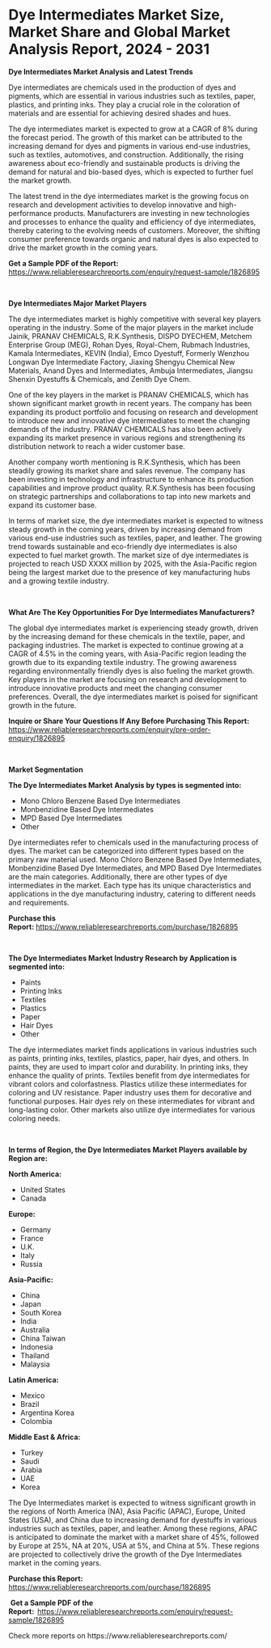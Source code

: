 <p><h1>Dye Intermediates Market Size, Market Share and Global Market Analysis Report, 2024 - 2031</h1></p><p><strong>Dye Intermediates Market Analysis and Latest Trends</strong></p>
<p><p>Dye intermediates are chemicals used in the production of dyes and pigments, which are essential in various industries such as textiles, paper, plastics, and printing inks. They play a crucial role in the coloration of materials and are essential for achieving desired shades and hues.</p><p>The dye intermediates market is expected to grow at a CAGR of 8% during the forecast period. The growth of this market can be attributed to the increasing demand for dyes and pigments in various end-use industries, such as textiles, automotives, and construction. Additionally, the rising awareness about eco-friendly and sustainable products is driving the demand for natural and bio-based dyes, which is expected to further fuel the market growth.</p><p>The latest trend in the dye intermediates market is the growing focus on research and development activities to develop innovative and high-performance products. Manufacturers are investing in new technologies and processes to enhance the quality and efficiency of dye intermediates, thereby catering to the evolving needs of customers. Moreover, the shifting consumer preference towards organic and natural dyes is also expected to drive the market growth in the coming years.</p></p>
<p><strong>Get a Sample PDF of the Report:&nbsp;</strong> <a href="https://www.reliableresearchreports.com/enquiry/request-sample/1826895">https://www.reliableresearchreports.com/enquiry/request-sample/1826895</a></p>
<p>&nbsp;</p>
<p><strong>Dye Intermediates Major Market Players</strong></p>
<p><p>The dye intermediates market is highly competitive with several key players operating in the industry. Some of the major players in the market include Jainik, PRANAV CHEMICALS, R.K.Synthesis, DISPO DYECHEM, Metchem Enterprise Group (MEG), Rohan Dyes, Royal-Chem, Rubmach Industries, Kamala Intermediates, KEVIN (India), Emco Dyestuff, Formerly Wenzhou Longwan Dye Intermediate Factory, Jiaxing Shengyu Chemical New Materials, Anand Dyes and Intermediates, Ambuja Intermediates, Jiangsu Shenxin Dyestuffs & Chemicals, and Zenith Dye Chem.</p><p>One of the key players in the market is PRANAV CHEMICALS, which has shown significant market growth in recent years. The company has been expanding its product portfolio and focusing on research and development to introduce new and innovative dye intermediates to meet the changing demands of the industry. PRANAV CHEMICALS has also been actively expanding its market presence in various regions and strengthening its distribution network to reach a wider customer base.</p><p>Another company worth mentioning is R.K.Synthesis, which has been steadily growing its market share and sales revenue. The company has been investing in technology and infrastructure to enhance its production capabilities and improve product quality. R.K.Synthesis has been focusing on strategic partnerships and collaborations to tap into new markets and expand its customer base.</p><p>In terms of market size, the dye intermediates market is expected to witness steady growth in the coming years, driven by increasing demand from various end-use industries such as textiles, paper, and leather. The growing trend towards sustainable and eco-friendly dye intermediates is also expected to fuel market growth. The market size of dye intermediates is projected to reach USD XXXX million by 2025, with the Asia-Pacific region being the largest market due to the presence of key manufacturing hubs and a growing textile industry.</p></p>
<p>&nbsp;</p>
<p><strong>What Are The Key Opportunities For Dye Intermediates Manufacturers?</strong></p>
<p><p>The global dye intermediates market is experiencing steady growth, driven by the increasing demand for these chemicals in the textile, paper, and packaging industries. The market is expected to continue growing at a CAGR of 4.5% in the coming years, with Asia-Pacific region leading the growth due to its expanding textile industry. The growing awareness regarding environmentally friendly dyes is also fueling the market growth. Key players in the market are focusing on research and development to introduce innovative products and meet the changing consumer preferences. Overall, the dye intermediates market is poised for significant growth in the future.</p></p>
<p><strong>Inquire or Share Your Questions If Any Before Purchasing This Report:</strong> <a href="https://www.reliableresearchreports.com/enquiry/pre-order-enquiry/1826895">https://www.reliableresearchreports.com/enquiry/pre-order-enquiry/1826895</a></p>
<p>&nbsp;</p>
<p><strong>Market Segmentation</strong></p>
<p><strong>The Dye Intermediates Market Analysis by types is segmented into:</strong></p>
<p><ul><li>Mono Chloro Benzene Based Dye Intermediates</li><li>Monbenzidine Based Dye Intermediates</li><li>MPD Based Dye Intermediates</li><li>Other</li></ul></p>
<p><p>Dye intermediates refer to chemicals used in the manufacturing process of dyes. The market can be categorized into different types based on the primary raw material used. Mono Chloro Benzene Based Dye Intermediates, Monbenzidine Based Dye Intermediates, and MPD Based Dye Intermediates are the main categories. Additionally, there are other types of dye intermediates in the market. Each type has its unique characteristics and applications in the dye manufacturing industry, catering to different needs and requirements.</p></p>
<p><strong>Purchase this Report:&nbsp;</strong><a href="https://www.reliableresearchreports.com/purchase/1826895">https://www.reliableresearchreports.com/purchase/1826895</a></p>
<p>&nbsp;</p>
<p><strong>The Dye Intermediates Market Industry Research by Application is segmented into:</strong></p>
<p><ul><li>Paints</li><li>Printing Inks</li><li>Textiles</li><li>Plastics</li><li>Paper</li><li>Hair Dyes</li><li>Other</li></ul></p>
<p><p>The dye intermediates market finds applications in various industries such as paints, printing inks, textiles, plastics, paper, hair dyes, and others. In paints, they are used to impart color and durability. In printing inks, they enhance the quality of prints. Textiles benefit from dye intermediates for vibrant colors and colorfastness. Plastics utilize these intermediates for coloring and UV resistance. Paper industry uses them for decorative and functional purposes. Hair dyes rely on these intermediates for vibrant and long-lasting color. Other markets also utilize dye intermediates for various coloring needs.</p></p>
<p>&nbsp;</p>
<p><strong>In terms of Region, the Dye Intermediates Market Players available by Region are:</strong></p>
<p>
    <p> <strong> North America: </strong>
        <ul>
            <li>United States</li>
            <li>Canada</li>
        </ul>
        </p> 
    <p> <strong> Europe: </strong>
        <ul>
            <li>Germany</li>
            <li>France</li>
            <li>U.K.</li>
            <li>Italy</li>
            <li>Russia</li>
        </ul>
        </p> 
    <p> <strong> Asia-Pacific: </strong>
        <ul>
            <li>China</li>
            <li>Japan</li>
            <li>South Korea</li>
            <li>India</li>
            <li>Australia</li>
            <li>China Taiwan</li>
            <li>Indonesia</li>
            <li>Thailand</li>
            <li>Malaysia</li>
        </ul>
        </p> 
    <p> <strong> Latin America: </strong>
        <ul>
            <li>Mexico</li>
            <li>Brazil</li>
            <li>Argentina Korea</li>
            <li>Colombia</li>
        </ul>
        </p> 
    <p> <strong> Middle East & Africa: </strong>
        <ul>
            <li>Turkey</li>
            <li>Saudi</li>
            <li>Arabia</li>
            <li>UAE</li>
            <li>Korea</li>
        </ul>
    </p>
    </p>
<p><p>The Dye Intermediates market is expected to witness significant growth in the regions of North America (NA), Asia Pacific (APAC), Europe, United States (USA), and China due to increasing demand for dyestuffs in various industries such as textiles, paper, and leather. Among these regions, APAC is anticipated to dominate the market with a market share of 45%, followed by Europe at 25%, NA at 20%, USA at 5%, and China at 5%. These regions are projected to collectively drive the growth of the Dye Intermediates market in the coming years.</p></p>
<p><strong>Purchase this Report: </strong><a href="https://www.reliableresearchreports.com/purchase/1826895">https://www.reliableresearchreports.com/purchase/1826895</a></p>
<p>&nbsp;<strong>Get a Sample PDF of the Report:&nbsp;&nbsp;</strong><a href="https://www.reliableresearchreports.com/enquiry/request-sample/1826895">https://www.reliableresearchreports.com/enquiry/request-sample/1826895</a></p>
<p><strong></strong></p>
<p>Check more reports on https://www.reliableresearchreports.com/</p>